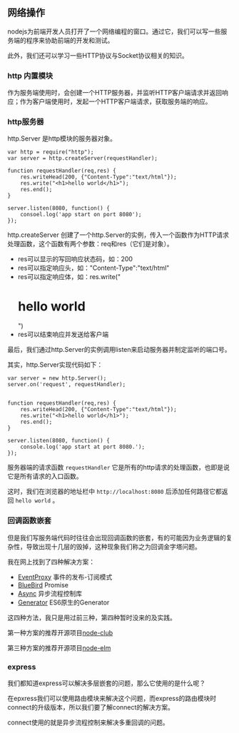 ## 网络操作

nodejs为前端开发人员打开了一个网络编程的窗口。通过它，我们可以写一些服务端的程序来协助前端的开发和测试。

此外，我们还可以学习一些HTTP协议与Socket协议相关的知识。

### http 内置模块

作为服务端使用时，会创建一个HTTP服务器，并监听HTTP客户端请求并返回响应；作为客户端使用时，发起一个HTTP客户端请求，获取服务端的响应。

### http服务器

http.Server 是http模块的服务器对象。

```
var http = require("http");
var server = http.createServer(requestHandler);

function requestHandler(req,res) {
	res.writeHead(200, {"Content-Type":"text/html"});
	res.write("<h1>hello world</h1>");
	res.end();
}

server.listen(8080, function() {
	consoel.log('app start on port 8080');
});
```

http.createServer 创建了一个http.Server的实例，传入一个函数作为HTTP请求处理函数，这个函数有两个参数：req和res（它们是对象）。

* res可以显示的写回响应状态码，如：200
* res可以指定响应头，如："Content-Type":"text/html"
* res可以指定响应体，如：res.write("<h1>hello world</h1>")
* res可以结束响应并发送给客户端

最后，我们通过http.Server的实例调用listen来启动服务器并制定监听的端口号。

其实，http.Server实现代码如下：

```
var server = new http.Server();
server.on('request', requestHandler);


function requestHandler(req,res) {
	res.writeHead(200, {"Content-Type":"text/html"});
	res.write("<h1>hello world</h1>");
	res.end();
}

server.listen(8080, function() {
	console.log('app start at port 8080.');
});
```

服务器端的请求函数 `requestHandler` 它是所有的http请求的处理函数，也即是说它是所有请求的入口函数。

这时，我们在浏览器的地址栏中 `http://localhost:8080` 后添加任何路径它都返回 `hello world` 。

### 回调函数嵌套

但是我们写服务端代码时往往会出现回调函数的嵌套，有的可能因为业务逻辑的复杂性，导致出现十几层的毁掉，这种现象我们称之为回调金字塔问题。

我在网上找到了四种解决方案：

* [EventProxy](https://github.com/JacksonTian/eventproxy) 事件的发布-订阅模式
* [BlueBird](https://github.com/petkaantonov/bluebird) Promise
* [Async](https://github.com/caolan/async) 异步流程控制库
* [Generator](http://es6.ruanyifeng.com/#docs/generator) ES6原生的Generator

这四种方法，我只是用过前三种，第四种暂时没来的及实践。

第一种方案的推荐开源项目[node-club](https://github.com/cnodejs/nodeclub)

第三种方案的推荐开源项目[node-elm](https://github.com/bailicangdu/node-elm)

### express

我们都知道express可以解决多层嵌套的问题，那么它使用的是什么呢？

在epxress我们可以使用路由模块来解决这个问题，而express的路由模块时connect的升级版本，所以我们要了解connect的解决方案。

connect使用的就是异步流程控制来解决多重回调的问题。